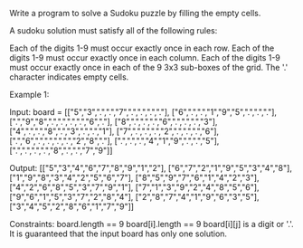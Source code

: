 Write a program to solve a Sudoku puzzle by filling the empty cells.

A sudoku solution must satisfy all of the following rules:

Each of the digits 1-9 must occur exactly once in each row.
Each of the digits 1-9 must occur exactly once in each column.
Each of the digits 1-9 must occur exactly once in each of the 9 3x3 sub-boxes of the grid.
The '.' character indicates empty cells.

 

Example 1:


Input: board = [["5","3",".",".","7",".",".",".","."],
                ["6",".",".","1","9","5",".",".","."],
                [".","9","8",".",".",".",".","6","."],
                ["8",".",".",".","6",".",".",".","3"],
                ["4",".",".","8",".","3",".",".","1"],
                ["7",".",".",".","2",".",".",".","6"],
                [".","6",".",".",".",".","2","8","."],
                [".",".",".","4","1","9",".",".","5"],
                [".",".",".",".","8",".",".","7","9"]]
                
Output: [["5","3","4","6","7","8","9","1","2"],
         ["6","7","2","1","9","5","3","4","8"],
         ["1","9","8","3","4","2","5","6","7"],
         ["8","5","9","7","6","1","4","2","3"],
         ["4","2","6","8","5","3","7","9","1"],
         ["7","1","3","9","2","4","8","5","6"],
         ["9","6","1","5","3","7","2","8","4"],
         ["2","8","7","4","1","9","6","3","5"],
         ["3","4","5","2","8","6","1","7","9"]]

Constraints:
board.length == 9
board[i].length == 9
board[i][j] is a digit or '.'.
It is guaranteed that the input board has only one solution.
